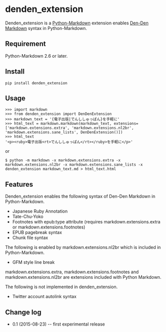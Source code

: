 # denden_extension

Denden_extension is a [Python-Markdown](https://github.com/waylan/Python-Markdown) extension enables [Den-Den Markdown](https://github.com/denshoch/DenDenMarkdown) syntax in Python-Markdown.

## Requirement

Python-Markdown 2.6 or later.


## Install

    pip install denden_extension


## Usage

    >>> import markdown
    >>> from denden_extension import DenDenExtension
    >>> markdown_text = '{電子出版|でんししゅっぱん}を手軽に'
    >>> html_text = markdown.markdown(markdown_text, extensions=['markdown.extensions.extra', 'markdown.extensions.nl2br', 'markdown.extensions.sane_lists', DenDenExtension()])
    >>> html_text
    '<p><ruby>電子出版<rt>でんししゅっぱん</rt></ruby>を手軽に</p>'

or

    $ python -m markdown -x markdown.extensions.extra -x markdown.extensions.nl2br -x markdown.extensions.sane_lists -x denden_extension markdown_text.md > html_text.html

## Features

Denden_extension enables the following syntax of Den-Den Markdown in Python-Markdown.

- Japanese Ruby Annotation
- Tate-Chu-Yoko
- Footnotes with epub:type attribute (requires markdown.extensions.extra or markdown.extensions.footnotes)
- EPUB pagebreak syntax
- Chunk file syntax

The following is enabled by markdown.extensions.nl2br which is included in Python-Markdown.

- GFM style line break

markdown.extensions.extra, markdown.extensions.footnotes and markdown.extensions.nl2br are extensions included with Python Markdown.

The following is not implemented in denden_extension.

- Twitter account autolink syntax


## Change log

- 0.1 (2015-08-23) -- first experimental release
